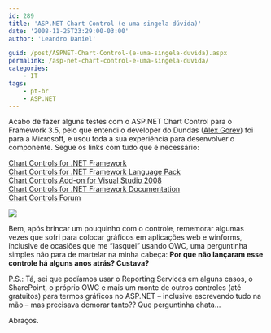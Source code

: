 ```yaml
---
id: 289
title: 'ASP.NET Chart Control (e uma singela dúvida)'
date: '2008-11-25T23:29:00-03:00'
author: 'Leandro Daniel'

guid: /post/ASPNET-Chart-Control-(e-uma-singela-duvida).aspx
permalink: /asp-net-chart-control-e-uma-singela-duvida/
categories:
    - IT
tags:
    - pt-br
    - ASP.NET
---
```


Acabo de fazer alguns testes com o ASP.NET Chart Control para o Framework 3.5, pelo que entendi o developer do Dundas ([Alex Gorev](http://blogs.msdn.com/alexgor/)) foi para a Microsoft, e usou toda a sua experiência para desenvolver o componente. Segue os links com tudo que é necessário:

[Chart Controls for .NET Framework](http://go.microsoft.com/fwlink/?LinkId=128852)  
[Chart Controls for .NET Framework Language Pack](http://www.microsoft.com/downloads/details.aspx?FamilyId=581FF4E3-749F-4454-A5E3-DE4C463143BD&displaylang=en)  
[Chart Controls Add-on for Visual Studio 2008](http://www.microsoft.com/downloads/details.aspx?FamilyId=1D69CE13-E1E5-4315-825C-F14D33A303E9&displaylang=en)  
[Chart Controls for .NET Framework Documentation](http://go.microsoft.com/fwlink/?LinkId=128301)  
[Chart Controls Forum](http://go.microsoft.com/fwlink/?LinkId=128713)

![](http://leandrodaniel.com/pics/ChartSamples.jpg)

Bem, após brincar um pouquinho com o controle, rememorar algumas vezes que sofri para colocar gráficos em aplicações web e winforms, inclusive de ocasiões que me “lasquei” usando OWC, uma perguntinha simples não para de martelar na minha cabeça: **Por que não lançaram esse controle há alguns anos atrás? Custava?**

P.S.: Tá, sei que podíamos usar o Reporting Services em alguns casos, o SharePoint, o próprio OWC e mais um monte de outros controles (até gratuitos) para termos gráficos no ASP.NET – inclusive escrevendo tudo na mão – mas precisava demorar tanto?? Que perguntinha chata…

Abraços.
